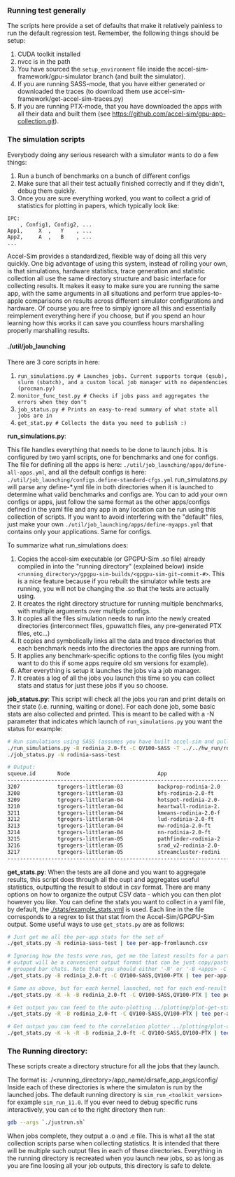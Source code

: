 ### Running test generally

The scripts here provide a set of defaults that make it relatively painless to run the default regression test.
Remember, the following things should be setup:

1. CUDA toolkit installed
2. nvcc is in the path
3. You have sourced the `setup_environment` file inside the accel-sim-framework/gpu-simulator branch (and built the simulator).
4. If you are running SASS-mode, that you have either generated or downloaded the traces (to download them use accel-sim-framework/get-accel-sim-traces.py)
5. If you are running PTX-mode, that you have downloaded the apps with all their data and built them (see https://github.com/accel-sim/gpu-app-collection.git).

### The simulation scripts

Everybody doing any serious research with a simulator wants to do a few things:

1. Run a bunch of benchmarks on a bunch of different configs
2. Make sure that all their test actually finished correctly and if they didn't, debug them quickly.
3. Once you are sure everything worked, you want to collect a grid of statistics for plotting in papers, which typically look like:
```
IPC:
    , Config1, Config2, ...
App1,     X  ,   Y    , ...
App2,     A  ,   B    , ...
...
```

Accel-Sim provides a standardized, flexible way of doing all this very quickly.
One big advantage of using this system, instead of rolling your own, is that simulations, hardware statistics, trace generation and statistic collection all use the same directory structure and basic interface for collecting results.
It makes it easy to make sure you are running the same app, with the same arguments in all situations and perform true apples-to-apple comparisons on
results across different simulator configurations and hardware. Of course you are free to simply ignore all this and essentially reimplement everything
here if you choose, but if you spend an hour learning how this works it can save you countless hours marshalling properly marshalling results.

#### ./util/job\_launching

There are 3 core scripts in here:

1. `run_simulations.py # Launches jobs. Current supports torque (qsub), slurm (sbatch), and a custom local job manager with no dependencies (procman.py)`
2. `monitor_func_test.py # Checks if jobs pass and aggregates the errors when they don't`
3. `job_status.py # Prints an easy-to-read summary of what state all jobs are in`
4. `get_stat.py # Collects the data you need to publish :)`

**run\_simulations.py**:

This file handles everything that needs to be done to launch jobs.
It is configured by two yaml scripts, one for benchmarks and one for configs.
The file for defining all the apps is here: `./util/job_launching/apps/define-all-apps.yml`,
and all the default configs is here: `./util/job_launching/configs.define-standard-cfgs.yml`
run\_simulatons.py will parse any define-\*.yml file in both directories when it is launched to determine what valid benchmarks and configs are.
You can to add your own configs or apps, just follow the same format as the other apps/configs defined in the yaml file and any app in any
location can be run using this collection of scripts. If you want to avoid interfering with the "default" files, just make your own `./util/job_launching/apps/define-myapps.yml` that contains only your applications. Same for configs.

To summarize what run\_simulations does:

1. Copies the accel-sim executable (or GPGPU-Sim .so file) already compiled in into the "running directory" (explained below) inside `<running_directory>/gpgpu-sim-builds/<gpgpu-sim-git-commit-#>`. This is a nice feature because if you rebuilt the simulator while tests are running, you will not be changing the .so that the tests are actually using.
2. It creates the right directory structure for running multiple benchmarks, with multiple arguments over multiple configs.
3. It copies all the files simulation needs to run into the newly created directories (interconnect files, gpuwattch files, any pre-generated PTX files, etc...)
4. It copies and symbolically links all the data and trace directories that each benchmark needs into the directories the apps are running from.
5. It applies any benchmark-specific options to the config files (you might want to do this if some apps require old sm versions for example).
6. After everything is setup it launches the jobs via a job manager.
7. It creates a log of all the jobs you launch this time so you can collect stats and status for just these jobs if you so choose.

**job\_status.py**: This script will check all the jobs you ran and print details on their state (i.e. running, waiting or done). For each done job, some basic stats are also collected and printed. This is meant to be called with a -N parameter that indicates which launch of `run_simulations.py` you want the status for example:

```bash
# Run simulations using SASS (assumes you have built accel-sim and pulled the trace files)
./run_simulations.py -B rodinia_2.0-ft -C QV100-SASS -T ../../hw_run/rodinia_2.0-ft/9.1/ -N rodinia-sass-test
./job_status.py -N rodinia-sass-test
```

```bash
# Output:
squeue.id       Node                            App                     AppArgs                 Version                 Config          RunningTime     Mem         JobStatus                       Basic GPGPU-Sim Stats
-----------------------------------------------------------------------------------------------------------------------------------------------------------------------------------------------------------------------------
3207            tgrogers-littleram-03           backprop-rodinia-2.0    4096___data_result_4    backprop-rodinia-2.0    QV100-SASS      0:31            702 M       RUNNING
3208            tgrogers-littleram-03           bfs-rodinia-2.0-ft      __data_graph4096_txt    bfs-rodinia-2.0-ft.a    QV100-SASS      0:31            391 M       RUNNING
3209            tgrogers-littleram-04           hotspot-rodinia-2.0-    30_6_40___data_resul    hotspot-rodinia-2.0-    QV100-SASS      0:31            581 M       RUNNING
3210            tgrogers-littleram-04           heartwall-rodinia-2.    __data_test_avi_1___    heartwall-rodinia-2.    QV100-SASS      00:00:22        578 M       COMPLETE_NO_OTHER_INFO          SIMRATE_IPS=349 K       SIM_TIME=21 sec (21 sec)        TOT_IPC=883     TOT_INSN=7 M    TOT_CYCLE=8 K
3211            tgrogers-littleram-04           kmeans-rodinia-2.0-f    _i_data_400_txt__g_d    kmeans-rodinia-2.0-f    QV100-SASS      0:28            332 M       RUNNING
3212            tgrogers-littleram-04           lud-rodinia-2.0-ft      _v__b__i___data_64_d    lud-rodinia-2.0-ft.a    QV100-SASS      0:28            326 M       RUNNING
3213            tgrogers-littleram-04           nw-rodinia-2.0-ft       128_10___data_result    nw-rodinia-2.0-ft.ac    QV100-SASS      0:28            324 M       RUNNING
3214            tgrogers-littleram-04           nn-rodinia-2.0-ft       __data_filelist_4_3_    nn-rodinia-2.0-ft.ac    QV100-SASS      0:28            517 M       RUNNING
3215            tgrogers-littleram-05           pathfinder-rodinia-2    1000_20_5___data_res    pathfinder-rodinia-2    QV100-SASS      0:28            358 M       RUNNING
3216            tgrogers-littleram-05           srad_v2-rodinia-2.0-    __data_matrix128x128    srad_v2-rodinia-2.0-    QV100-SASS      0:28            504 M       RUNNING
3217            tgrogers-littleram-05           streamcluster-rodini    3_6_16_1024_1024_100    streamcluster-rodini    QV100-SASS      0:28            358 M       RUNNING
-----------------------------------------------------------------------------------------------------------------------------------------------------------------------------------------------------------------------------
```


**get\_stats.py**: When the tests are all done and you want to aggregate results, this script does through all the oupt and aggregates useful statistics, outputting the result to stdout in csv format. There are many options on how to organize the output CSV data - which you can then plot however you like. You can define the stats you want to collect in a yaml file, by default, the [./stats/example_stats.yml](./stats/example_stats.yml) is used. Each line in the file corresponds to a regrex to list that stat from the Accel-Sim/GPGPU-Sim output.
Some useful ways to use `get_stats.py` are as follows:

```bash
# Just get me all the per-app stats for the set of 
./get_stats.py -N rodinia-sass-test | tee per-app-fromlaunch.csv

# Ignoring how the tests were run, get me the latest results for a particular set of configs/apps
# output will be a convenient output format that can be just copy/pasted into excel, etc... to plot
# grouped bar chats. Note that you should either '-N' or '-B <apps> -C <configs>', not both.
./get_stats.py -B rodinia_2.0-ft -C QV100-SASS,QV100-PTX | tee per-app-app-cfgs.csv

# Same as above, but for each kernel launched, not for each end-result for the app:
./get_stats.py -K -k -B rodinia_2.0-ft -C QV100-SASS,QV100-PTX | tee per-kernel-instance.csv

# Get output you can feed to the auto-plotting ../plotting/plot-get-stats.py:
./get_stats.py -R -B rodinia_2.0-ft -C QV100-SASS,QV100-PTX | tee per-app-for-autoplot.csv

# Get output you can feed to the correlation plotter ../plotting/plot-correlation.py:
./get_stats.py -K -k -R -B rodinia_2.0-ft -C QV100-SASS,QV100-PTX | tee per-app-for-correlation.csv
```


### The Running directory:

These scripts create a directory structure for all the jobs that they launch.

The format is:
./<running_directory>/app_name/dirsafe_app_args/config/
Inside each of these directories is where the simulaton is run by the launched jobs.
The default running directory is `sim_run_<toolkit_version>` for example `sim_run_11.0`.
If you ever need to debug specific runs interactively, you can `cd` to the right directory then run:

```bash
gdb --args `./justrun.sh`
```

When jobs complete, they output a .o<jobId> and .e<jobId> file. This is what all the stat collection scripts parse when collecting statistics.
It is intended that there will be multiple such output files in each of these directories.
Everything in the running directory is recreated when you launch new jobs, so as long as you are fine loosing all your job outputs, this directory is safe to delete.
